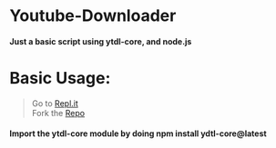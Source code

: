 # Youtube-Downloader
#### Just a basic script using ytdl-core, and node.js


# Basic Usage:
> Go to [Repl.it](https://replit.com)<br>
> Fork the [Repo](https://github.com/jun-ro/Youtube-Downloader.git) <br>

#### Import the ytdl-core module by doing **npm install ydtl-core@latest**

